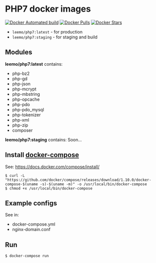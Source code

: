 # PHP7 docker images

[![Docker Automated build](https://img.shields.io/docker/automated/leemo/php7.svg?style=flat-square)](https://hub.docker.com/r/leemo/php7/)
[![Docker Pulls](https://img.shields.io/docker/pulls/leemo/php7.svg?style=flat-square)](https://hub.docker.com/r/leemo/php7/)
[![Docker Stars](https://img.shields.io/docker/stars/leemo/php7.svg?style=flat-square)](https://hub.docker.com/r/leemo/php7/)

* `leemo/php7:latest` - for production
* `leemo/php7:staging` - for staging and build

## Modules
**leemo/php7:latest** contains:
* php-bz2
* php-gd
* php-json
* php-mcrypt
* php-mbstring
* php-opcache
* php-pdo
* php-pdo_mysql
* php-tokenizer
* php-xml
* php-zip
* composer

**leemo/php7:staging** contains:
Soon...

## Install [docker-compose](https://docs.docker.com/compose/)
See: https://docs.docker.com/compose/install/
```
$ curl -L "https://github.com/docker/compose/releases/download/1.10.0/docker-compose-$(uname -s)-$(uname -m)" -o /usr/local/bin/docker-compose
$ chmod +x /usr/local/bin/docker-compose
```

## Example configs
See in:
* docker-compose.yml
* nginx-domain.conf

## Run
```
$ docker-compose run
```
